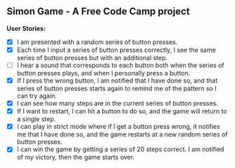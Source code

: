 ## Simon Game -  A Free Code Camp project

**User Stories:**
- [x] I am presented with a random series of button presses.
- [x] Each time I input a series of button presses correctly, I see the same 
series of button presses but with an additional step.
- [ ] I hear a sound that corresponds to each button both when the series of 
button presses plays, and when I personally press a button.
- [x] If I press the wrong button, I am notified that I have done so, and that 
series of button presses starts again to remind me of the pattern so I can try 
again.
- [x] I can see how many steps are in the current series of button presses.
- [x] If I want to restart, I can hit a button to do so, and the game will 
return to a single step.
- [x] I can play in strict mode where if I get a button press wrong, it 
notifies me that I have done so, and the game restarts at a new random series 
of button presses.
- [x] I can win the game by getting a series of 20 steps correct. I am notified 
of my victory, then the game starts over.